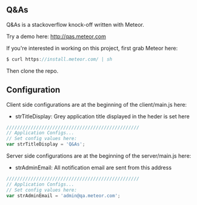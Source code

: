 
## Q&As
Q&As is a stackoverflow knock-off written with Meteor.

Try a demo here: http://qas.meteor.com

If you're interested in working on this project, first grab Meteor here:

```javascript
$ curl https://install.meteor.com/ | sh
```

Then clone the repo.

## Configuration
Client side configurations are at the beginning of the client/main.js here:
- strTitleDisplay: Grey application title displayed in the heder is set here 

```javascript
/////////////////////////////////////////////////
// Application Configs...
// Set config values here:
var strTitleDisplay = 'Q&As';
```

Server side configurations are at the beginning of the server/main.js here:
- strAdminEmail: All notification email are sent from this address

```javascript
/////////////////////////////////////////////////
// Application Configs...
// Set config values here:
var strAdminEmail = 'admin@qa.meteor.com';
```